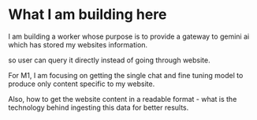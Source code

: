 # What I am building here

I am building a worker whose purpose is to provide a gateway to gemini ai which has stored my websites information.

so user can query it directly instead of going through website.

For M1, I am focusing on getting the single chat and fine tuning model to produce only content specific to my website.

Also, how to get the website content in a readable format - what is the technology behind ingesting this data for better results.